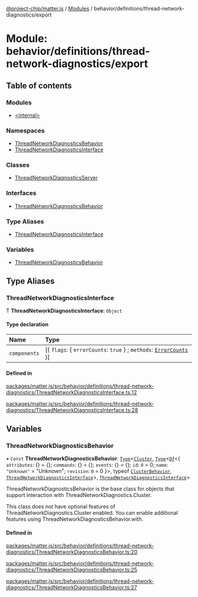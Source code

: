 [@project-chip/matter.js](../README.md) / [Modules](../modules.md) / behavior/definitions/thread-network-diagnostics/export

# Module: behavior/definitions/thread-network-diagnostics/export

## Table of contents

### Modules

- [\<internal\>](behavior_definitions_thread_network_diagnostics_export._internal_.md)

### Namespaces

- [ThreadNetworkDiagnosticsBehavior](behavior_definitions_thread_network_diagnostics_export.ThreadNetworkDiagnosticsBehavior.md)
- [ThreadNetworkDiagnosticsInterface](behavior_definitions_thread_network_diagnostics_export.ThreadNetworkDiagnosticsInterface.md)

### Classes

- [ThreadNetworkDiagnosticsServer](../classes/behavior_definitions_thread_network_diagnostics_export.ThreadNetworkDiagnosticsServer.md)

### Interfaces

- [ThreadNetworkDiagnosticsBehavior](../interfaces/behavior_definitions_thread_network_diagnostics_export.ThreadNetworkDiagnosticsBehavior-1.md)

### Type Aliases

- [ThreadNetworkDiagnosticsInterface](behavior_definitions_thread_network_diagnostics_export.md#threadnetworkdiagnosticsinterface)

### Variables

- [ThreadNetworkDiagnosticsBehavior](behavior_definitions_thread_network_diagnostics_export.md#threadnetworkdiagnosticsbehavior)

## Type Aliases

### ThreadNetworkDiagnosticsInterface

Ƭ **ThreadNetworkDiagnosticsInterface**: `Object`

#### Type declaration

| Name | Type |
| :------ | :------ |
| `components` | [\{ `flags`: \{ `errorCounts`: ``true``  } ; `methods`: [`ErrorCounts`](../interfaces/behavior_definitions_thread_network_diagnostics_export.ThreadNetworkDiagnosticsInterface.ErrorCounts.md)  }] |

#### Defined in

[packages/matter.js/src/behavior/definitions/thread-network-diagnostics/ThreadNetworkDiagnosticsInterface.ts:12](https://github.com/project-chip/matter.js/blob/3adaded6/packages/matter.js/src/behavior/definitions/thread-network-diagnostics/ThreadNetworkDiagnosticsInterface.ts#L12)

[packages/matter.js/src/behavior/definitions/thread-network-diagnostics/ThreadNetworkDiagnosticsInterface.ts:28](https://github.com/project-chip/matter.js/blob/3adaded6/packages/matter.js/src/behavior/definitions/thread-network-diagnostics/ThreadNetworkDiagnosticsInterface.ts#L28)

## Variables

### ThreadNetworkDiagnosticsBehavior

• `Const` **ThreadNetworkDiagnosticsBehavior**: [`Type`](../interfaces/behavior_cluster_export.ClusterBehavior.Type.md)\<[`Cluster`](../interfaces/cluster_export.ThreadNetworkDiagnostics.Cluster.md), [`Type`](../interfaces/behavior_cluster_export.ClusterBehavior.Type.md)\<[`Of`](../interfaces/cluster_export.ClusterType.Of.md)\<\{ `attributes`: {} = \{}; `commands`: {} = \{}; `events`: {} = \{}; `id`: ``0`` = 0; `name`: ``"Unknown"`` = "Unknown"; `revision`: ``0`` = 0 }\>, typeof [`ClusterBehavior`](behavior_cluster_export.ClusterBehavior.md), [`ThreadNetworkDiagnosticsInterface`](behavior_definitions_thread_network_diagnostics_export.md#threadnetworkdiagnosticsinterface)\>, [`ThreadNetworkDiagnosticsInterface`](behavior_definitions_thread_network_diagnostics_export.md#threadnetworkdiagnosticsinterface)\>

ThreadNetworkDiagnosticsBehavior is the base class for objects that support interaction with ThreadNetworkDiagnostics.Cluster.

This class does not have optional features of ThreadNetworkDiagnostics.Cluster enabled. You can enable additional
features using ThreadNetworkDiagnosticsBehavior.with.

#### Defined in

[packages/matter.js/src/behavior/definitions/thread-network-diagnostics/ThreadNetworkDiagnosticsBehavior.ts:20](https://github.com/project-chip/matter.js/blob/3adaded6/packages/matter.js/src/behavior/definitions/thread-network-diagnostics/ThreadNetworkDiagnosticsBehavior.ts#L20)

[packages/matter.js/src/behavior/definitions/thread-network-diagnostics/ThreadNetworkDiagnosticsBehavior.ts:25](https://github.com/project-chip/matter.js/blob/3adaded6/packages/matter.js/src/behavior/definitions/thread-network-diagnostics/ThreadNetworkDiagnosticsBehavior.ts#L25)

[packages/matter.js/src/behavior/definitions/thread-network-diagnostics/ThreadNetworkDiagnosticsBehavior.ts:27](https://github.com/project-chip/matter.js/blob/3adaded6/packages/matter.js/src/behavior/definitions/thread-network-diagnostics/ThreadNetworkDiagnosticsBehavior.ts#L27)
